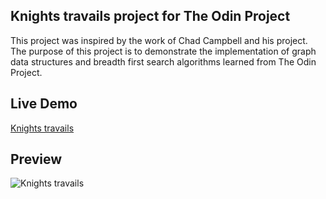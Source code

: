 ## Knights travails project for The Odin Project

This project was inspired by the work of Chad Campbell and his project.
The purpose of this project is to demonstrate the implementation of graph data structures and breadth first search algorithms learned from The Odin Project.

## Live Demo

[Knights travails](https://n3meee.github.io/Knights-Travails/)

## Preview

![Knights travails](https://i.imgur.com/rZX5Pja.png)
